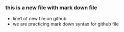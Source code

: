 ### this is a new file with mark down file
- line1 of new file on github
- we are practicing mark down syntax for github file
